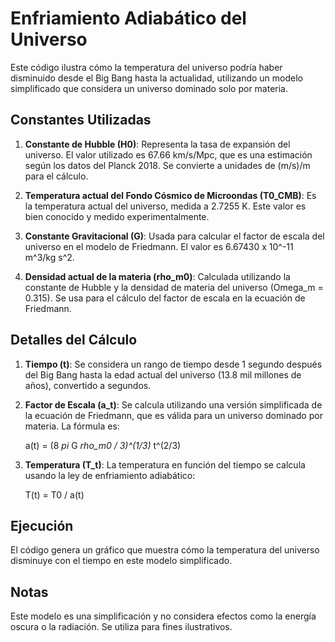 # Enfriamiento Adiabático del Universo

Este código ilustra cómo la temperatura del universo podría haber disminuido desde el Big Bang hasta la actualidad, utilizando un modelo simplificado que considera un universo dominado solo por materia.

## Constantes Utilizadas

1. **Constante de Hubble (H0)**: Representa la tasa de expansión del universo. El valor utilizado es 67.66 km/s/Mpc, que es una estimación según los datos del Planck 2018. Se convierte a unidades de (m/s)/m para el cálculo.

2. **Temperatura actual del Fondo Cósmico de Microondas (T0_CMB)**: Es la temperatura actual del universo, medida a 2.7255 K. Este valor es bien conocido y medido experimentalmente.

3. **Constante Gravitacional (G)**: Usada para calcular el factor de escala del universo en el modelo de Friedmann. El valor es 6.67430 x 10^-11 m^3/kg s^2.

4. **Densidad actual de la materia (rho_m0)**: Calculada utilizando la constante de Hubble y la densidad de materia del universo (Omega_m = 0.315). Se usa para el cálculo del factor de escala en la ecuación de Friedmann.

## Detalles del Cálculo

1. **Tiempo (t)**: Se considera un rango de tiempo desde 1 segundo después del Big Bang hasta la edad actual del universo (13.8 mil millones de años), convertido a segundos.

2. **Factor de Escala (a_t)**: Se calcula utilizando una versión simplificada de la ecuación de Friedmann, que es válida para un universo dominado por materia. La fórmula es:

    a(t) = (8 *pi* G *rho_m0 / 3)^(1/3)* t^(2/3)

3. **Temperatura (T_t)**: La temperatura en función del tiempo se calcula usando la ley de enfriamiento adiabático:

    T(t) = T0 / a(t)

## Ejecución

El código genera un gráfico que muestra cómo la temperatura del universo disminuye con el tiempo en este modelo simplificado.

## Notas

Este modelo es una simplificación y no considera efectos como la energía oscura o la radiación. Se utiliza para fines ilustrativos.
